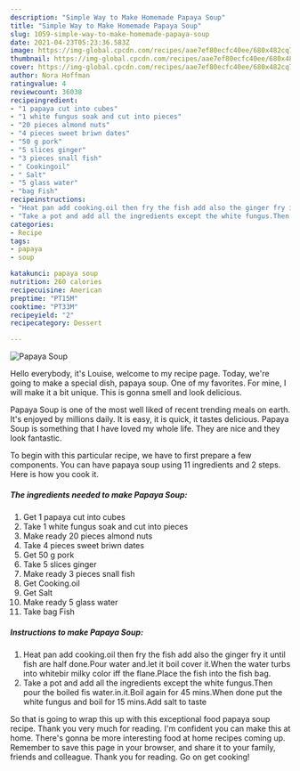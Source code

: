 ```yaml
---
description: "Simple Way to Make Homemade Papaya Soup"
title: "Simple Way to Make Homemade Papaya Soup"
slug: 1059-simple-way-to-make-homemade-papaya-soup
date: 2021-04-23T05:23:36.583Z
image: https://img-global.cpcdn.com/recipes/aae7ef80ecfc40ee/680x482cq70/papaya-soup-recipe-main-photo.jpg
thumbnail: https://img-global.cpcdn.com/recipes/aae7ef80ecfc40ee/680x482cq70/papaya-soup-recipe-main-photo.jpg
cover: https://img-global.cpcdn.com/recipes/aae7ef80ecfc40ee/680x482cq70/papaya-soup-recipe-main-photo.jpg
author: Nora Hoffman
ratingvalue: 4
reviewcount: 36038
recipeingredient:
- "1 papaya cut into cubes"
- "1 white fungus soak and cut into pieces"
- "20 pieces almond nuts"
- "4 pieces sweet briwn dates"
- "50 g pork"
- "5 slices ginger"
- "3 pieces snall fish"
- " Cookingoil"
- " Salt"
- "5 glass water"
- "bag Fish"
recipeinstructions:
- "Heat pan add cooking.oil then fry the fish add also the ginger fry it until fish are half done.Pour water and.let it boil cover it.When the water turbs into whitebir milky color iff the flane.Place the fish into the fish bag."
- "Take a pot and add all the ingredients except the white fungus.Then pour the boiled fis water.in.it.Boil again for 45 mins.When done put the white fungus and boil for 15 mins.Add salt to taste"
categories:
- Recipe
tags:
- papaya
- soup

katakunci: papaya soup 
nutrition: 260 calories
recipecuisine: American
preptime: "PT15M"
cooktime: "PT33M"
recipeyield: "2"
recipecategory: Dessert

---
```



![Papaya Soup](https://img-global.cpcdn.com/recipes/aae7ef80ecfc40ee/680x482cq70/papaya-soup-recipe-main-photo.jpg)

Hello everybody, it's Louise, welcome to my recipe page. Today, we're going to make a special dish, papaya soup. One of my favorites. For mine, I will make it a bit unique. This is gonna smell and look delicious.

Papaya Soup is one of the most well liked of recent trending meals on earth. It's enjoyed by millions daily. It is easy, it is quick, it tastes delicious. Papaya Soup is something that I have loved my whole life. They are nice and they look fantastic.




To begin with this particular recipe, we have to first prepare a few components. You can have papaya soup using 11 ingredients and 2 steps. Here is how you cook it.

<!--inarticleads1-->

##### The ingredients needed to make Papaya Soup:

1. Get 1 papaya cut into cubes
1. Take 1 white fungus soak and cut into pieces
1. Make ready 20 pieces almond nuts
1. Take 4 pieces sweet briwn dates
1. Get 50 g pork
1. Take 5 slices ginger
1. Make ready 3 pieces snall fish
1. Get  Cooking.oil
1. Get  Salt
1. Make ready 5 glass water
1. Take bag Fish




<!--inarticleads2-->

##### Instructions to make Papaya Soup:

1. Heat pan add cooking.oil then fry the fish add also the ginger fry it until fish are half done.Pour water and.let it boil cover it.When the water turbs into whitebir milky color iff the flane.Place the fish into the fish bag.
1. Take a pot and add all the ingredients except the white fungus.Then pour the boiled fis water.in.it.Boil again for 45 mins.When done put the white fungus and boil for 15 mins.Add salt to taste




So that is going to wrap this up with this exceptional food papaya soup recipe. Thank you very much for reading. I'm confident you can make this at home. There's gonna be more interesting food at home recipes coming up. Remember to save this page in your browser, and share it to your family, friends and colleague. Thank you for reading. Go on get cooking!

